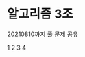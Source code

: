 # 알고리즘 3조




<!-- 금요일전까지 개인이 풀 문제 배포
다음 스터디 날까지 4문제 풀어오기 

화요일 

1부

문제 선정 + 문제 풀이 공유 및 피드백


2부

개별적으로 할당된 문제 풀이 공유 및 피드백 




목요일 

1부

문제선정 +  문제 풀이 공유 및 피드백x2

2부

과제 및 실습 공유
 -->



20210810까지 풀 문제 공유

1
2
3
4





